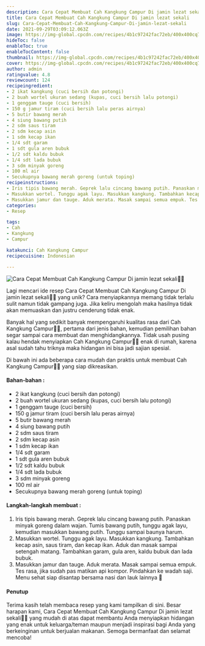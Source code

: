 ```yaml
---
description: Cara Cepat Membuat Cah Kangkung Campur Di jamin lezat sekali"
title: Cara Cepat Membuat Cah Kangkung Campur Di jamin lezat sekali
slug: Cara-Cepat-Membuat-Cah-Kangkung-Campur-Di-jamin-lezat-sekali
date: 2021-09-29T03:09:12.063Z
image: https://img-global.cpcdn.com/recipes/4b1c97242fac72eb/400x400cq70/photo.jpg
hideToc: false
enableToc: true
enableTocContent: false
thumbnail: https://img-global.cpcdn.com/recipes/4b1c97242fac72eb/400x400cq70/photo.jpg
cover: https://img-global.cpcdn.com/recipes/4b1c97242fac72eb/400x400cq70/photo.jpg
author: admin
ratingvalue: 4.8
reviewcount: 124
recipeingredient:
- 2 ikat kangkung (cuci bersih dan potongi)
- 2 buah wortel ukuran sedang (kupas, cuci bersih lalu potongi)
- 1 genggam tauge (cuci bersih)
- 150 g jamur tiram (cuci bersih lalu peras airnya)
- 5 butir bawang merah
- 4 siung bawang putih
- 2 sdm saus tiram
- 2 sdm kecap asin
- 1 sdm kecap ikan
- 1/4 sdt garam
- 1 sdt gula aren bubuk
- 1/2 sdt kaldu bubuk
- 1/4 sdt lada bubuk
- 3 sdm minyak goreng
- 100 ml air
- Secukupnya bawang merah goreng (untuk toping)
recipeinstructions:
- Iris tipis bawang merah. Geprek lalu cincang bawang putih. Panaskan minyak goreng dalam wajan. Tumis bawang putih, tunggu agak layu, kemudian masukkan bawang putih. Tunggu sampai baunya harum.
- Masukkan wortel. Tunggu agak layu. Masukkan kangkung. Tambahkan kecap asin, saus tiram, dan kecap ikan. Aduk dan masak sampai setengah matang. Tambahkan garam, gula aren, kaldu bubuk dan lada bubuk.
- Masukkan jamur dan tauge. Aduk merata. Masak sampai semua empuk. Tes rasa, jika sudah pas matikan api kompor. Pindahkan ke wadah saji. Menu sehat siap disantap bersama nasi dan lauk lainnya 🥰
categories:
- Resep

tags:
- Cah
- Kangkung
- Campur

katakunci: Cah Kangkung Campur
recipecuisine: Indonesian

---
```


![Cara Cepat Membuat Cah Kangkung Campur Di jamin lezat sekali👩‍🍳](https://img-global.cpcdn.com/recipes/4b1c97242fac72eb/400x400cq70/photo.jpg)

Lagi mencari ide resep Cara Cepat Membuat Cah Kangkung Campur Di jamin lezat sekali👩‍🍳 yang unik? Cara menyiapkannya memang tidak terlalu sulit namun tidak gampang juga. Jika keliru mengolah maka hasilnya tidak akan memuaskan dan justru cenderung tidak enak.

Banyak hal yang sedikit banyak mempengaruhi kualitas rasa dari Cah Kangkung Campur👩‍🍳, pertama dari jenis bahan, kemudian pemilihan bahan segar sampai cara membuat dan menghidangkannya. Tidak usah pusing kalau hendak menyiapkan Cah Kangkung Campur👩‍🍳 enak di rumah, karena asal sudah tahu triknya maka hidangan ini bisa jadi sajian spesial.

Di bawah ini ada beberapa cara mudah dan praktis untuk membuat Cah Kangkung Campur👩‍🍳 yang siap dikreasikan.

<!--inarticleads1-->

#### Bahan-bahan :

- 2 ikat kangkung (cuci bersih dan potongi)
- 2 buah wortel ukuran sedang (kupas, cuci bersih lalu potongi)
- 1 genggam tauge (cuci bersih)
- 150 g jamur tiram (cuci bersih lalu peras airnya)
- 5 butir bawang merah
- 4 siung bawang putih
- 2 sdm saus tiram
- 2 sdm kecap asin
- 1 sdm kecap ikan
- 1/4 sdt garam
- 1 sdt gula aren bubuk
- 1/2 sdt kaldu bubuk
- 1/4 sdt lada bubuk
- 3 sdm minyak goreng
- 100 ml air
- Secukupnya bawang merah goreng (untuk toping)

<!--inarticleads2-->

#### Langkah-langkah membuat :

1. Iris tipis bawang merah. Geprek lalu cincang bawang putih. Panaskan minyak goreng dalam wajan. Tumis bawang putih, tunggu agak layu, kemudian masukkan bawang putih. Tunggu sampai baunya harum.
1. Masukkan wortel. Tunggu agak layu. Masukkan kangkung. Tambahkan kecap asin, saus tiram, dan kecap ikan. Aduk dan masak sampai setengah matang. Tambahkan garam, gula aren, kaldu bubuk dan lada bubuk.
1. Masukkan jamur dan tauge. Aduk merata. Masak sampai semua empuk. Tes rasa, jika sudah pas matikan api kompor. Pindahkan ke wadah saji. Menu sehat siap disantap bersama nasi dan lauk lainnya 🥰

#### Penutup

Terima kasih telah membaca resep yang kami tampilkan di sini. Besar harapan kami, Cara Cepat Membuat Cah Kangkung Campur Di jamin lezat sekali👩‍🍳 yang mudah di atas dapat membantu Anda menyiapkan hidangan yang enak untuk keluarga/teman maupun menjadi inspirasi bagi Anda yang berkeinginan untuk berjualan makanan. Semoga bermanfaat dan selamat mencoba!